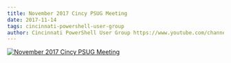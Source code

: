 ```yaml
---
title: November 2017 Cincy PSUG Meeting
date: 2017-11-14
tags: cincinnati-powershell-user-group
author: Cincinnati PowerShell User Group https://www.youtube.com/channel/UCbmgsFhEEGQcLKIMrClFHLg
---
```


[![November 2017 Cincy PSUG Meeting](https://i1.ytimg.com/vi/dzwnA8HADLg/hqdefault.jpg "November 2017 Cincy PSUG Meeting")](https://www.youtube.com/watch?v=dzwnA8HADLg)



